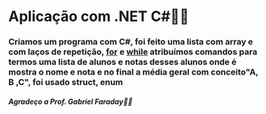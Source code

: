 # Aplicação com .NET C#:man_technologist:





### Criamos um programa  com C#, foi feito uma  lista com array e com laços de repetição,  <u>for</u> e  <u>while</u>  atribuímos comandos  para termos uma lista de alunos e notas desses alunos onde é mostra o nome e nota e no final a média geral com conceito"A, B ,C", foi usado struct, enum





##### Agradeço a Prof. Gabriel Faraday:man_teacher:



